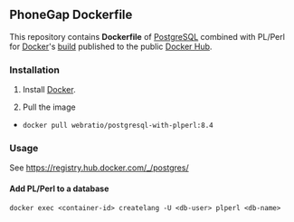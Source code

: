## PhoneGap Dockerfile

This repository contains **Dockerfile** of [PostgreSQL](http://www.postgresql.org/) combined with PL/Perl for [Docker](https://www.docker.com/)'s [build](https://registry.hub.docker.com/u/webratio/phonegap/) published to the public [Docker Hub](https://hub.docker.com/).

### Installation

1. Install [Docker](https://www.docker.com/).

2. Pull the image
  * `docker pull webratio/postgresql-with-plperl:8.4`

### Usage

See https://registry.hub.docker.com/_/postgres/

#### Add PL/Perl to a database

    docker exec <container-id> createlang -U <db-user> plperl <db-name>
